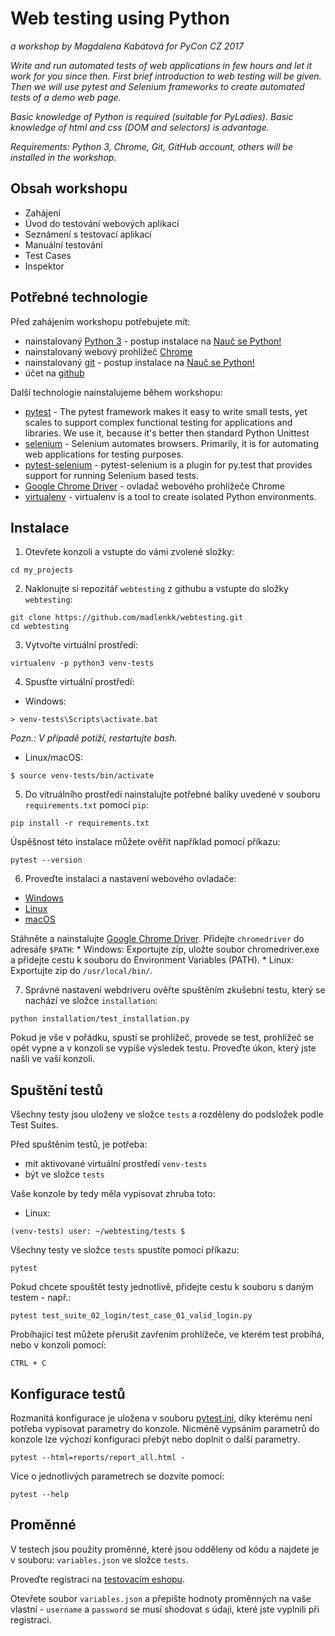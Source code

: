 # Web testing using Python

*a workshop by Magdalena Kabátová for PyCon CZ 2017*

*Write and run automated tests of web applications in few hours and let it work for you since then. First brief introduction to web testing will be given. Then we will use pytest and Selenium frameworks to create automated tests of a demo web page.*

*Basic knowledge of Python is required (suitable for PyLadies). Basic knowledge of html and css (DOM and selectors) is advantage.*

*Requirements: Python 3, Chrome, Git, GitHub account, others will be installed in the workshop.*

## Obsah workshopu

* Zahájení
* Úvod do testování webových aplikací
* Seznámení s testovací aplikací
* Manuální testování
* Test Cases
* Inspektor

## Potřebné technologie

Před zahájením workshopu potřebujete mít:

* nainstalovaný [Python 3](http://python.org) - postup instalace na [Nauč se Python!](http://naucse.python.cz/lessons/beginners/install/)
* nainstalovaný webový prohlížeč [Chrome](https://www.google.com/chrome/browser/desktop/index.html)
* nainstalovaný [git](https://git-scm.com/) - postup instalace na [Nauč se Python!](http://nau2cse.python.cz/lessons/git/install)
* účet na [github](https://github.com/)


Další technologie nainstalujeme během workshopu:

* [pytest](http://pytest.org/) - The pytest framework makes it easy to write
  small tests, yet scales to support complex functional testing for applications
  and libraries. We use it, because it's better then standard Python Unittest
* [selenium](http://www.seleniumhq.org/) - Selenium automates browsers.
  Primarily, it is for automating web applications for testing purposes.
* [pytest-selenium](http://pytest-selenium.readthedocs.io/en/latest/) -
  pytest-selenium is a plugin for py.test that provides support for running
  Selenium based tests.
* [Google Chrome Driver](https://sites.google.com/a/chromium.org/chromedriver/downloads) - ovladač webového prohlížeče Chrome
* [virtualenv](https://virtualenv.pypa.io/en/stable/) - virtualenv is a tool to
  create isolated Python environments.

## Instalace

1. Otevřete konzoli a vstupte do vámi zvolené složky:
  ```
  cd my_projects
  ```

2. Naklonujte si repozitář `webtesting` z githubu a vstupte do složky `webtesting`:
  ```
  git clone https://github.com/madlenkk/webtesting.git
  cd webtesting
  ```

3. Vytvořte virtuální prostředí:
  ```
  virtualenv -p python3 venv-tests
  ```

4. Spusťte virtuální prostředí:

  * Windows:
  ```
  > venv-tests\Scripts\activate.bat
  ```
   *Pozn.: V případě potíží, restartujte bash.*

  * Linux/macOS:
  ```
  $ source venv-tests/bin/activate
  ```

5. Do vitruálního prostředí nainstalujte potřebné balíky uvedené v souboru `requirements.txt` pomocí `pip`:
  ```
  pip install -r requirements.txt
  ```
  Úspěšnost této instalace můžete ověřit například pomocí příkazu:
  ```
  pytest --version
  ```

6. Proveďte instalaci a nastavení webového ovladače:

  * [Windows](installation/install_windows.md)
  * [Linux](installation/install_linux.md)
  * [macOS](installation/install_macos.md)

  Stáhněte a nainstalujte [Google Chrome Driver](https://sites.google.com/a/chromium.org/chromedriver/downloads).
  Přidejte `chromedriver` do adresáře `$PATH`:
    * Windows: Exportujte zip, uložte soubor chromedriver.exe a přidejte cestu k souboru do Environment Variables (PATH).
    * Linux: Exportujte zip do `/usr/local/bin/`.

7. Správné nastavení webdriveru ověřte spuštěním zkušební testu, který se nachází ve složce `installation`:
  ```
  python installation/test_installation.py
  ```
  Pokud je vše v pořádku, spustí se prohlížeč, provede se test, prohlížeč se opět vypne a v konzoli se vypíše výsledek testu.
  Proveďte úkon, který jste našli ve vaší konzoli.


## Spuštění testů

Všechny testy jsou uloženy ve složce `tests` a rozděleny do podsložek podle Test Suites. 

Před spuštěním testů, je potřeba:
* mít aktivované virtuální prostředí `venv-tests`
* být ve složce `tests`

Vaše konzole by tedy měla vypisovat zhruba toto:
* Linux:
```
(venv-tests) user: ~/webtesting/tests $
```

Všechny testy ve složce `tests` spustíte pomocí příkazu:
```
pytest
```

Pokud chcete spouštět testy jednotlivě, přidejte cestu k souboru s daným testem - např.:
```
pytest test_suite_02_login/test_case_01_valid_login.py
```

Probíhající test můžete přerušit zavřením prohlížeče, ve kterém test probíhá, nebo v konzoli pomocí:
```
CTRL + C
```

## Konfigurace testů

Rozmanitá konfigurace je uložena v souboru [pytest.ini](tests/pytest.ini), díky kterému není potřeba vypisovat parametry do konzole. Nicméně vypsáním parametrů do konzole lze výchozí konfiguraci přebýt nebo doplnit o další parametry.
```
pytest --html=reports/report_all.html -
```

Více o jednotlivých parametrech se dozvíte pomocí:
```
pytest --help
```

## Proměnné

V testech jsou použity proměnné, které jsou odděleny od kódu a najdete je v souboru: `variables.json` ve složce `tests`.

Proveďte registraci na [testovacím eshopu](http://testshop.pyladies.cz/accounts/login/).

Otevřete soubor `variables.json` a přepište hodnoty proměnných na vaše vlastní - `username` a `password` se musí shodovat s údaji, které jste vyplnili při registraci.
